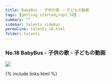 ```yaml
---
title: BabyBus - 子供の歌 - 子どもの動画
tags: [getting_started,top1_50]
summary: ""
sidebar: talents_sidebar
permalink: talents_18.html
folder: talents
---
```



### No.18 BabyBus - 子供の歌 - 子どもの動画

![](https://yt3.ggpht.com/ytc/AKedOLQsNIvbhlTUi1DFxPi9Ybz4Is_Rfl5oSjneYY3j=s176-c-k-c0x00ffffff-no-rj)







{% include links.html %}
